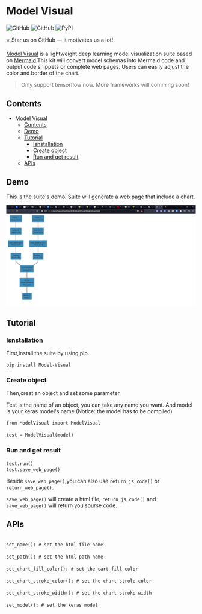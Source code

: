 # Model Visual

![GitHub](https://img.shields.io/github/license/YuamLu/ModelVisual)
![GitHub](https://img.shields.io/badge/powered%20by-YuAN%20Lu-orange)
![PyPI](https://img.shields.io/pypi/v/Model-Visual)

⭐ Star us on GitHub — it motivates us a lot!

[Model Visual](https://github.com/YuamLu/ModelVisual) is a lightweight deep learning model visualization suite based on [Mermaid](https://github.com/mermaid-js/mermaid).This kit will convert model schemas into Mermaid code and output code snippets or complete web pages. Users can easily adjust the color and border of the chart.

> Only support tensorflow now. More frameworks will comming soon!

## Contents

- [Model Visual](#model-visual)
  - [Contents](#contents)
  - [Demo](#demo)
  - [Tutorial](#tutorial)
    - [Isnstallation](#isnstallation)
    - [Create object](#create-object)
    - [Run and get result](#run-and-get-result)
  - [APIs](#apis)

## Demo

This is the suite's demo. Suite will generate a web page that include a chart.

![Demo img](/Images/Demo_web.png)

## Tutorial

### Isnstallation

First,install the suite by using pip.

```
pip install Model-Visual
```

### Create object

Then,creat an object and set some parameter.

Test is the name of an object, you can take any name you want. And model is your keras model's name.(Notice: the model has to be compiled)

```
from ModelVisual import ModelVisual

test = ModelVisual(model)
```

### Run and get result

```
test.run()
test.save_web_page()
```

Beside ``save_web_page()``,you can also use ``return_js_code()`` or ``return_web_page()``.

``save_web_page()`` will create a html file,
 ``return_js_code()`` and ``save_web_page()`` will return you sourse code.

## APIs

```

set_name(): # set the html file name

set_path(): # set the html path name

set_chart_fill_color(): # set the cart fill color

set_chart_stroke_color(): # set the chart strole color

set_chart_stroke_width(): # set the chart stroke width

set_model(): # set the keras model

```
